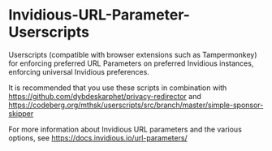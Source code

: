 # Invidious-URL-Parameter-Userscripts
Userscripts (compatible with browser extensions such as Tampermonkey) for enforcing preferred URL Parameters on preferred Invidious instances, enforcing universal Invidious preferences. 

It is recommended that you use these scripts in combination with https://github.com/dybdeskarphet/privacy-redirector and https://codeberg.org/mthsk/userscripts/src/branch/master/simple-sponsor-skipper

For more information about Invidious URL parameters and the various options, see https://docs.invidious.io/url-parameters/
